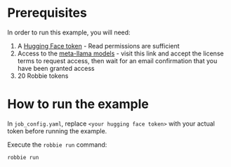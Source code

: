 # Prerequisites  
In order to run this example, you will need:  
1. A [Hugging Face token](https://huggingface.co/settings/tokens) - Read permissions are sufficient
2. Access to the [meta-llama models](https://huggingface.co/meta-llama/Meta-Llama-3-8B-Instruct) - visit this link and accept the license terms to request access, then wait for an email confirmation that you have been granted access
3. 20 Robbie tokens

# How to run the example
In `job_config.yaml`, replace `<your hugging face token>` with your actual token before running the example.

Execute the `robbie run` command:  
```shell
robbie run
```
